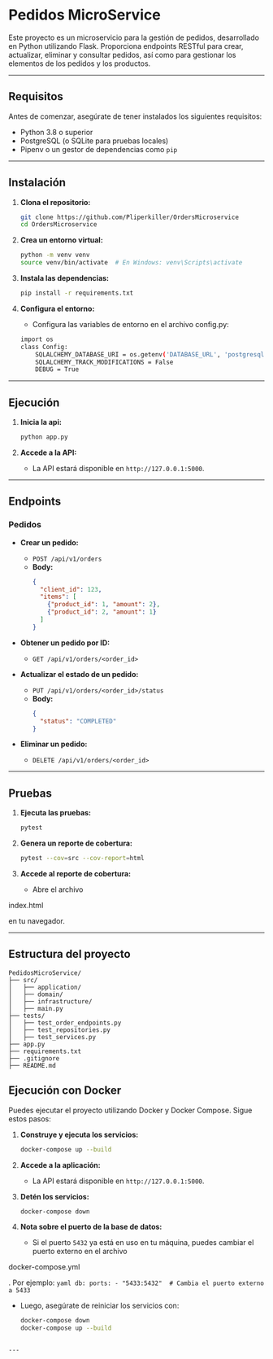 # Pedidos MicroService

Este proyecto es un microservicio para la gestión de pedidos, desarrollado en Python utilizando Flask. Proporciona endpoints RESTful para crear, actualizar, eliminar y consultar pedidos, así como para gestionar los elementos de los pedidos y los productos.

---

## **Requisitos**

Antes de comenzar, asegúrate de tener instalados los siguientes requisitos:

- Python 3.8 o superior
- PostgreSQL (o SQLite para pruebas locales)
- Pipenv o un gestor de dependencias como `pip`

---

## **Instalación**

1. **Clona el repositorio:**
   ```bash
   git clone https://github.com/Pliperkiller/OrdersMicroservice
   cd OrdersMicroservice
   ```

2. **Crea un entorno virtual:**
   ```bash
   python -m venv venv
   source venv/bin/activate  # En Windows: venv\Scripts\activate
   ```

3. **Instala las dependencias:**
   ```bash
   pip install -r requirements.txt
   ```

4. **Configura el entorno:**
   - Configura las variables de entorno en el archivo config.py:
    ```bash
    import os
    class Config:
        SQLALCHEMY_DATABASE_URI = os.getenv('DATABASE_URL', 'postgresql://postgres:postgres@localhost:5432/orders_db')
        SQLALCHEMY_TRACK_MODIFICATIONS = False
        DEBUG = True
    ```


---

## **Ejecución**

1. **Inicia la api:**
   ```bash
   python app.py
   ```

2. **Accede a la API:**
   - La API estará disponible en `http://127.0.0.1:5000`.

---

## **Endpoints**

### **Pedidos**
- **Crear un pedido:**
  - `POST /api/v1/orders`
  - **Body:**
    ```json
    {
      "client_id": 123,
      "items": [
        {"product_id": 1, "amount": 2},
        {"product_id": 2, "amount": 1}
      ]
    }
    ```

- **Obtener un pedido por ID:**
  - `GET /api/v1/orders/<order_id>`

- **Actualizar el estado de un pedido:**
  - `PUT /api/v1/orders/<order_id>/status`
  - **Body:**
    ```json
    {
      "status": "COMPLETED"
    }
    ```

- **Eliminar un pedido:**
  - `DELETE /api/v1/orders/<order_id>`

---

## **Pruebas**

1. **Ejecuta las pruebas:**
   ```bash
   pytest
   ```

2. **Genera un reporte de cobertura:**
   ```bash
   pytest --cov=src --cov-report=html
   ```

3. **Accede al reporte de cobertura:**
   - Abre el archivo 

index.html

 en tu navegador.

---

## **Estructura del proyecto**

```plaintext
PedidosMicroService/
├── src/
│   ├── application/
│   ├── domain/
│   ├── infrastructure/
│   ├── main.py
├── tests/
│   ├── test_order_endpoints.py
│   ├── test_repositories.py
│   ├── test_services.py
├── app.py
├── requirements.txt
├── .gitignore
├── README.md
```

## **Ejecución con Docker**

Puedes ejecutar el proyecto utilizando Docker y Docker Compose. Sigue estos pasos:

1. **Construye y ejecuta los servicios:**
   ```bash
   docker-compose up --build
   ```

2. **Accede a la aplicación:**
   - La API estará disponible en `http://127.0.0.1:5000`.

3. **Detén los servicios:**
   ```bash
   docker-compose down
   ```

4. **Nota sobre el puerto de la base de datos:**
   - Si el puerto `5432` ya está en uso en tu máquina, puedes cambiar el puerto externo en el archivo

docker-compose.yml

. Por ejemplo:
     ```yaml
     db:
       ports:
         - "5433:5432"  # Cambia el puerto externo a 5433
     ```
   - Luego, asegúrate de reiniciar los servicios con:
     ```bash
     docker-compose down
     docker-compose up --build
     ```
```

---
